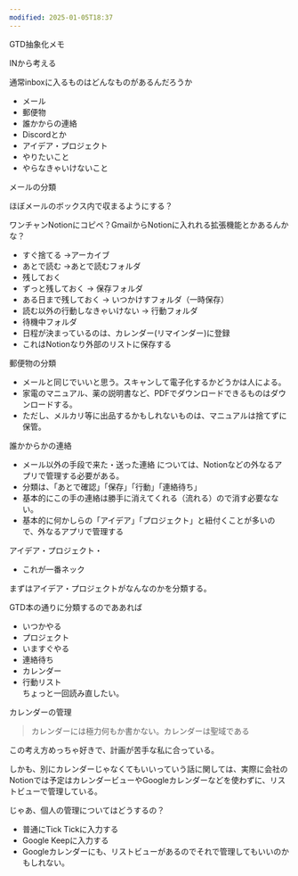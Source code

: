 ```yaml
---
modified: 2025-01-05T18:37
---
```

  

GTD抽象化メモ

INから考える

通常inboxに入るものはどんなものがあるんだろうか

- メール  
- 郵便物  
- 誰かからの連絡  
- Discordとか  
- アイデア・プロジェクト  
- やりたいこと  
- やらなきゃいけないこと  

  

メールの分類

ほぼメールのボックス内で収まるようにする？

ワンチャンNotionにコピペ？GmailからNotionに入れれる拡張機能とかあるんかな？

- すぐ捨てる →アーカイブ  
- あとで読む →あとで読むフォルダ  
- 残しておく  
- ずっと残しておく → 保存フォルダ  
- ある日まで残しておく → いつかけすフォルダ（一時保存）  
- 読む以外の行動しなきゃいけない → 行動フォルダ  
- 待機中フォルダ  
- 日程が決まっているのは、カレンダー(リマインダー)に登録  
- これはNotionなり外部のリストに保存する  

郵便物の分類

- メールと同じでいいと思う。スキャンして電子化するかどうかは人による。  
- 家電のマニュアル、薬の説明書など、PDFでダウンロードできるものはダウンロードする。  
- ただし、メルカリ等に出品するかもしれないものは、マニュアルは捨てずに保管。  

誰かからかの連絡

- メール以外の手段で来た・送った連絡 については、Notionなどの外なるアプリで管理する必要がある。  
- 分類は、「あとで確認」「保存」「行動」「連絡待ち」  
- 基本的にこの手の連絡は勝手に消えてくれる（流れる）ので消す必要なない。  
- 基本的に何かしらの「アイデア」「プロジェクト」と紐付くことが多いので、外なるアプリで管理する  

アイデア・プロジェクト・

- これが一番ネック

まずはアイデア・プロジェクトがなんなのかを分類する。

GTD本の通りに分類するのでああれば

- いつかやる  
- プロジェクト  
- いますぐやる  
- 連絡待ち  
- カレンダー  
- 行動リスト  
ちょっと一回読み直したい。  

カレンダーの管理

> カレンダーには極力何もか書かない。カレンダーは聖域である

この考え方めっちゃ好きで、計画が苦手な私に合っている。

しかも、別にカレンダーじゃなくてもいいっていう話に関しては、実際に会社のNotionでは予定はカレンダービューやGoogleカレンダーなどを使わずに、リストビューで管理している。

じゃあ、個人の管理についてはどうするの？

- 普通にTick Tickに入力する  
- Google Keepに入力する  
- Googleカレンダーにも、リストビューがあるのでそれで管理してもいいのかもしれない。
